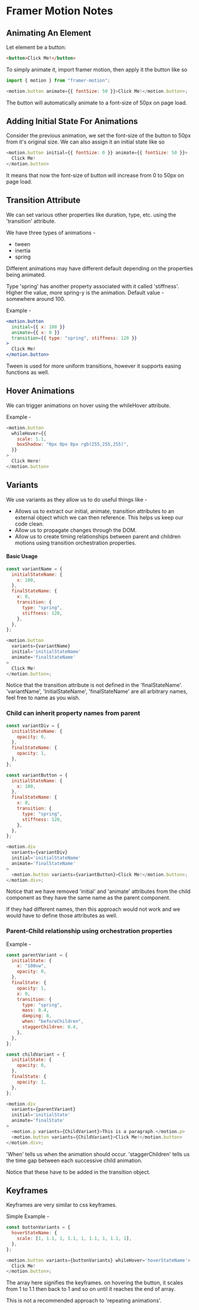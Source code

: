 # Framer Motion Notes

## Animating An Element

Let element be a button:

```html
<button>Click Me!</button>
```

To simply animate it, import framer motion, then apply it the button like so

```js
import { motion } from "framer-motion";

<motion.button animate={{ fontSize: 50 }}>Click Me!</motion.button>;
```

The button will automatically animate to a font-size of 50px on page load.

## Adding Initial State For Animations

Consider the previous animation, we set the font-size of the button to 50px from it's original size.
We can also assign it an initial state like so

```js
<motion.button initial={{ fontSize: 0 }} animate={{ fontSize: 50 }}>
  Click Me!
</motion.button>
```

It means that now the font-size of button will increase from 0 to 50px on page load.

## Transition Attribute

We can set various other properties like duration, type, etc. using the 'transition' attribute.

We have three types of animations -

- tween
- inertia
- spring

Different animations may have different default depending on the properties being animated.

Type 'spring' has another property associated with it called 'stiffness'.
Higher the value, more spring-y is the animation. Default value - somewhere around 100.

Example -

```jsx
<motion.button
  initial={{ x: 100 }}
  animate={{ x: 0 }}
  transition={{ type: "spring", stiffness: 120 }}
>
  Click Me!
</motion.button>
```

Tween is used for more uniform transitions, however it supports easing functions as well.

## Hover Animations

We can trigger animations on hover using the whileHover attribute.

Example -

```js
<motion.button
  whileHover={{
    scale: 1.1,
    boxShadow: "0px 0px 8px rgb(255,255,255)",
  }}
>
  Click Here!
</motion.button>
```

## Variants

We use variants as they allow us to do useful things like -

- Allows us to extract our initial, animate, transition attributes to an external object which we can then reference. This helps us keep our code clean.
- Allow us to propagate changes through the DOM.
- Allow us to create timing relationships between parent and children motions using transition orchestration properties.

#### Basic Usage

```js
const variantName = {
  initialStateName: {
    x: 100,
  },
  finalStateName: {
    x: 0,
    transition: {
      type: "spring",
      stiffness: 120,
    },
  },
};

<motion.button
  variants={variantName}
  initial='initialStateName'
  animate='finalStateName'
>
  Click Me!
</motion.button>;
```

Notice that the transition attribute is not defined in the 'finalStateName'.
'variantName', 'InitialStateName', 'finalStateName' are all arbitrary names, feel free to name as you wish.

### Child can inherit property names from parent

```js
const variantDiv = {
  initialStateName: {
    opacity: 0,
  },
  finalStateName: {
    opacity: 1,
  },
};

const variantButton = {
  initialStateName: {
    x: 100,
  },
  finalStateName: {
    x: 0,
    transition: {
      type: "spring",
      stiffness: 120,
    },
  },
};

<motion.div
  variants={variantDiv}
  initial='initialStateName'
  animate='finalStateName'
>
  <motion.button variants={variantButton}>Click Me!</motion.button>;
</motion.div>;
```

Notice that we have removed 'initial' and 'animate' attributes from the child component as they have the same name as the parent component.

If they had different names, then this approach would not work and we would have to define those attributes as well.

### Parent-Child relationship using orchestration properties

Example -

```js
const parentVariant = {
  initialState: {
    x: "100vw",
    opacity: 0,
  },
  finalState: {
    opacity: 1,
    x: 0,
    transition: {
      type: "spring",
      mass: 0.4,
      damping: 8,
      when: "beforeChildren",
      staggerChildren: 0.4,
    },
  },
};

const childVariant = {
  initialState: {
    opacity: 0,
  },
  finalState: {
    opacity: 1,
  },
};

<motion.div
  variants={parentVariant}
  initial='initialState'
  animate='finalState'
>
  <motion.p variants={ChildVariant}>This is a paragraph.</motion.p>
  <motion.button variants={ChildVariant}>Click Me!</motion.button>
</motion.div>;
```

'When' tells us when the animation should occur.
'staggerChildren' tells us the time gap between each successive child animation.

Notice that these have to be added in the transition object.

## Keyframes

Keyframes are very similar to css keyframes.

Simple Example -

```js
const buttonVariants = {
  hoverStateName: {
    scale: [1, 1.1, 1, 1.1, 1, 1.1, 1, 1.1, 1],
  },
};

<motion.button variants={buttonVariants} whileHover='hoverStateName'>
  Click Me!
</motion.button>;
```

The array here signifies the keyframes. on hovering the button, it scales from 1 to 1.1 then back to 1 and so on until it reaches the end of array.

This is not a recommended approach to 'repeating animations'.
